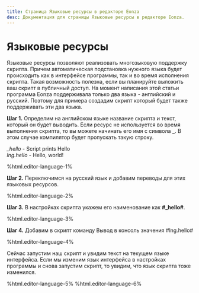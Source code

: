 ```yaml
---
title: Страница Языковые ресурсы в редакторе Eonza
desc: Документация для страницы Языковые ресурсы в редакторе Eonza.
---
```

# Языковые ресурсы

Языковые ресурсы позволяют реализовать многозыковую поддержку скрипта. Причем автоматическая подстановка нужного языка будет происходить как в интерфейсе программы, так и во время исполнения скрипта. Такая возможность полезна, если вы планируйте выложить ваш скрипт в публичный доступ. На момент написания этой статьи программа Eonza поддерживала только два языка - английский и русский. Поэтому для примера создадим скрипт который будет также поддерживать эти два языка.

**Шаг 1.** Определим на английском языке название скрипта и текст, который он будет выводить. Если ресурс не используется во время выполнения скрипта, то вы можете начинать его имя с символа **_**. В этом случае компилятор будет пропускать такую строку.

*_hello* - Script prints Hello  
*lng.hello* - Hello, world!

%html.editor-language-1%

**Шаг 2.** Переключимся на русский язык и добавим переводы для этих языковых ресурсов.

%html.editor-language-2%

**Шаг 3.** В настройках скрипта укажем его наименование как **#_hello#**.

%html.editor-language-3%

**Шаг 4.** Добавим в скрипт команду Вывод в консоль значения #lng.hello#

%html.editor-language-4%

Сейчас запустим наш скрипт и увидим текст на текущем языке интерфейса. Если мы изменим язык интерфейса в настройках программы и снова запустим скрипт, то увидим, что язык скрипта тоже изменился.

%html.editor-language-5%
%html.editor-language-6%
